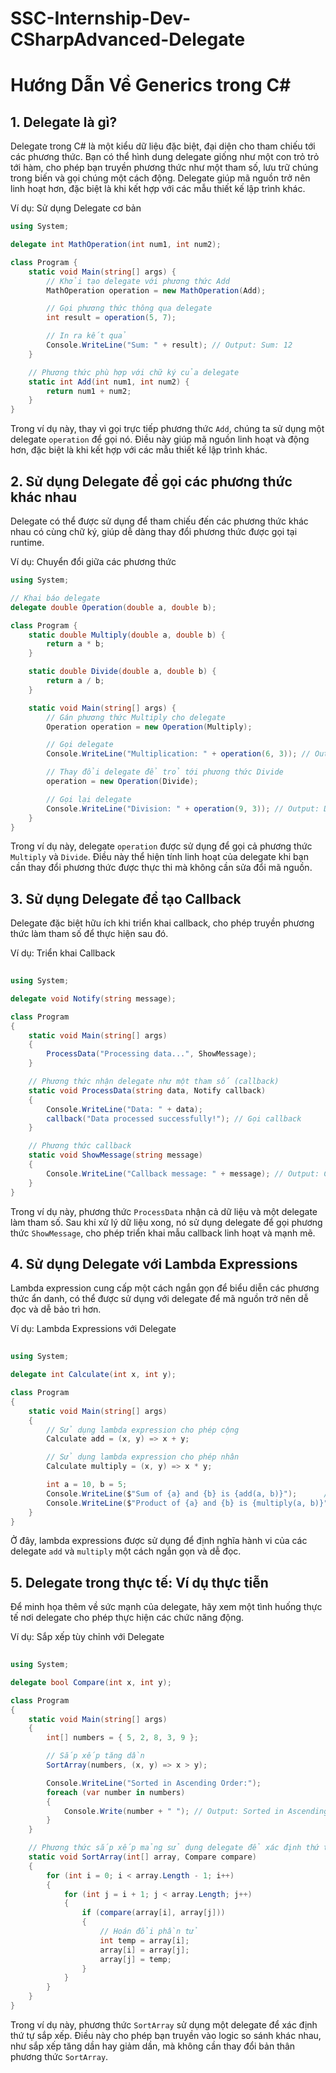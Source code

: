 # SSC-Internship-Dev-CSharpAdvanced-Delegate
# Hướng Dẫn Về Generics trong C#
## 1. Delegate là gì?
Delegate trong C# là một kiểu dữ liệu đặc biệt, đại diện cho tham chiếu tới các phương thức. Bạn có thể hình dung delegate giống như một con trỏ trỏ tới hàm, cho phép bạn truyền phương thức như một tham số, lưu trữ chúng trong biến và gọi chúng một cách động. Delegate giúp mã nguồn trở nên linh hoạt hơn, đặc biệt là khi kết hợp với các mẫu thiết kế lập trình khác.

Ví dụ: Sử dụng Delegate cơ bản
```csharp
using System;

delegate int MathOperation(int num1, int num2);

class Program {
    static void Main(string[] args) {
        // Khởi tạo delegate với phương thức Add
        MathOperation operation = new MathOperation(Add);

        // Gọi phương thức thông qua delegate
        int result = operation(5, 7);

        // In ra kết quả
        Console.WriteLine("Sum: " + result); // Output: Sum: 12
    }

    // Phương thức phù hợp với chữ ký của delegate
    static int Add(int num1, int num2) {
        return num1 + num2;
    }
}
```
Trong ví dụ này, thay vì gọi trực tiếp phương thức `Add`, chúng ta sử dụng một delegate `operation` để gọi nó. Điều này giúp mã nguồn linh hoạt và động hơn, đặc biệt là khi kết hợp với các mẫu thiết kế lập trình khác.

## 2. Sử dụng Delegate để gọi các phương thức khác nhau
Delegate có thể được sử dụng để tham chiếu đến các phương thức khác nhau có cùng chữ ký, giúp dễ dàng thay đổi phương thức được gọi tại runtime.

Ví dụ: Chuyển đổi giữa các phương thức
```csharp
using System;

// Khai báo delegate
delegate double Operation(double a, double b);

class Program {
    static double Multiply(double a, double b) {
        return a * b;
    }

    static double Divide(double a, double b) {
        return a / b;
    }

    static void Main(string[] args) {
        // Gán phương thức Multiply cho delegate
        Operation operation = new Operation(Multiply);

        // Gọi delegate
        Console.WriteLine("Multiplication: " + operation(6, 3)); // Output: Multiplication: 18

        // Thay đổi delegate để trỏ tới phương thức Divide
        operation = new Operation(Divide);

        // Gọi lại delegate
        Console.WriteLine("Division: " + operation(9, 3)); // Output: Division: 3
    }
}
```
Trong ví dụ này, delegate `operation` được sử dụng để gọi cả phương thức `Multiply` và `Divide`. Điều này thể hiện tính linh hoạt của delegate khi bạn cần thay đổi phương thức được thực thi mà không cần sửa đổi mã nguồn.

## 3. Sử dụng Delegate để tạo Callback
Delegate đặc biệt hữu ích khi triển khai callback, cho phép truyền phương thức làm tham số để thực hiện sau đó.

Ví dụ: Triển khai Callback
```csharp
 
using System;

delegate void Notify(string message);

class Program
{
    static void Main(string[] args)
    {
        ProcessData("Processing data...", ShowMessage);
    }

    // Phương thức nhận delegate như một tham số (callback)
    static void ProcessData(string data, Notify callback)
    {
        Console.WriteLine("Data: " + data);
        callback("Data processed successfully!"); // Gọi callback
    }

    // Phương thức callback
    static void ShowMessage(string message)
    {
        Console.WriteLine("Callback message: " + message); // Output: Callback message: Data processed successfully!
    }
}
```
Trong ví dụ này, phương thức `ProcessData` nhận cả dữ liệu và một delegate làm tham số. Sau khi xử lý dữ liệu xong, nó sử dụng delegate để gọi phương thức `ShowMessage`, cho phép triển khai mẫu callback linh hoạt và mạnh mẽ.

## 4. Sử dụng Delegate với Lambda Expressions
Lambda expression cung cấp một cách ngắn gọn để biểu diễn các phương thức ẩn danh, có thể được sử dụng với delegate để mã nguồn trở nên dễ đọc và dễ bảo trì hơn.

Ví dụ: Lambda Expressions với Delegate
```csharp
 
using System;

delegate int Calculate(int x, int y);

class Program
{
    static void Main(string[] args)
    {
        // Sử dụng lambda expression cho phép cộng
        Calculate add = (x, y) => x + y;

        // Sử dụng lambda expression cho phép nhân
        Calculate multiply = (x, y) => x * y;

        int a = 10, b = 5;
        Console.WriteLine($"Sum of {a} and {b} is {add(a, b)}");      // Output: Sum of 10 and 5 is 15
        Console.WriteLine($"Product of {a} and {b} is {multiply(a, b)}"); // Output: Product of 10 and 5 is 50
    }
}
```
Ở đây, lambda expressions được sử dụng để định nghĩa hành vi của các delegate `add` và `multiply` một cách ngắn gọn và dễ đọc.

## 5. Delegate trong thực tế: Ví dụ thực tiễn
Để minh họa thêm về sức mạnh của delegate, hãy xem một tình huống thực tế nơi delegate cho phép thực hiện các chức năng động.

Ví dụ: Sắp xếp tùy chỉnh với Delegate
```csharp
 
using System;

delegate bool Compare(int x, int y);

class Program
{
    static void Main(string[] args)
    {
        int[] numbers = { 5, 2, 8, 3, 9 };

        // Sắp xếp tăng dần
        SortArray(numbers, (x, y) => x > y);

        Console.WriteLine("Sorted in Ascending Order:");
        foreach (var number in numbers)
        {
            Console.Write(number + " "); // Output: Sorted in Ascending Order: 2 3 5 8 9
        }
    }

    // Phương thức sắp xếp mảng sử dụng delegate để xác định thứ tự sắp xếp
    static void SortArray(int[] array, Compare compare)
    {
        for (int i = 0; i < array.Length - 1; i++)
        {
            for (int j = i + 1; j < array.Length; j++)
            {
                if (compare(array[i], array[j]))
                {
                    // Hoán đổi phần tử
                    int temp = array[i];
                    array[i] = array[j];
                    array[j] = temp;
                }
            }
        }
    }
}
```
Trong ví dụ này, phương thức `SortArray` sử dụng một delegate để xác định thứ tự sắp xếp. Điều này cho phép bạn truyền vào logic so sánh khác nhau, như sắp xếp tăng dần hay giảm dần, mà không cần thay đổi bản thân phương thức `SortArray`.
